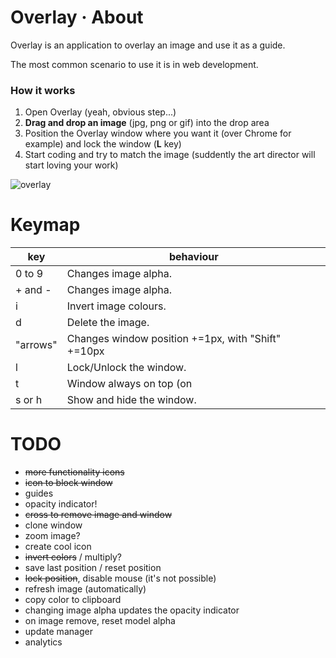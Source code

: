 # Overlay · About

Overlay is an application to overlay an image and use it as a guide.

The most common scenario to use it is in web development.

### How it works ###

1. Open Overlay (yeah, obvious step...)
2. **Drag and drop an image** (jpg, png or gif) into the drop area
3. Position the Overlay window where you want it (over Chrome for example) and lock the window (**L** key)
4. Start coding and try to match the image (suddently the art director will start loving your work)

![overlay](https://dl.dropboxusercontent.com/u/311265/overlay/overlay_animated.gif)


# Keymap

|key|behaviour|
|---|---------|
|0 to 9|Changes image alpha.|
|+ and -|Changes image alpha.|
|i|Invert image colours.|
|d|Delete the image.|
|"arrows"|Changes window position +=1px, with "Shift" +=10px|
|l|Lock/Unlock the window.|
|t|Window always on top (on|off).|
|s or h|Show and hide the window.|

# TODO

- <del>more functionality icons</del>
- <del>icon to block window</del>
- guides
- opacity indicator!
- <del>cross to remove image and window</del>
- clone window
- zoom image?
- create cool icon
- <del>invert colors</del> / multiply?
- save last position / reset position
- <del>lock position</del>, disable mouse (it's not possible)
- refresh image (automatically)
- copy color to clipboard
- changing image alpha updates the opacity indicator
- on image remove, reset model alpha
- update manager
- analytics
